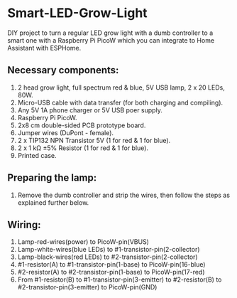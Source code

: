 # Smart-LED-Grow-Light
DIY project to turn a regular LED grow light with a dumb controller to a smart one with a Raspberry Pi PicoW which you can integrate to Home Assistant with ESPHome.

## Necessary components:
  1. 2 head grow light, full spectrum red & blue, 5V USB lamp, 2 x 20 LEDs, 80W.
  2. Micro-USB cable with data transfer (for both charging and compiling).
  3. Any 5V 1A phone charger or 5V USB poer supply.
  4. Raspberry Pi PicoW.
  5. 2x8 cm double-sided PCB prototype board.
  6. Jumper wires (DuPont - female).
  7. 2 x TIP132 NPN Transistor 5V (1 for red & 1 for blue).
  8. 2 x 1 kΩ ±5% Resistor (1 for red & 1 for blue).
  9. Printed case.

## Preparing the lamp:
  1. Remove the dumb controller and strip the wires, then follow the steps as explained further below.

## Wiring:
  1. Lamp-red-wires(power) to PicoW-pin(VBUS)
  2. Lamp-white-wires(blue LEDs) to #1-transistor-pin(2-collector)
  3. Lamp-black-wires(red LEDs) to #2-transistor-pin(2-collector)
  4. #1-resistor(A) to #1-transistor-pin(1-base) to PicoW-pin(16-blue)
  5. #2-resistor(A) to #2-transistor-pin(1-base) to PicoW-pin(17-red)
  6. From #1-resistor(B) to #1-transistor-pin(3-emitter) to #2-resistor(B) to #2-transistor-pin(3-emitter) to PicoW-pin(GND)

